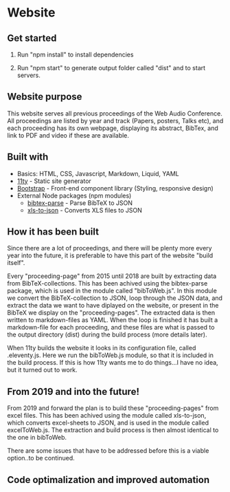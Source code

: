 # Website

## Get started

1. Run "npm install" to install dependencies

2. Run "npm start" to generate output folder called "dist" and to start servers.

## Website purpose

This website serves all previous proceedings of the Web Audio Conference. All proceedings are listed by year and track (Papers, posters, Talks etc), and each proceeding has its own webpage, displaying its abstract, BibTex, and link to PDF and video if these are available.

## Built with

- Basics: HTML, CSS, Javascript, Markdown, Liquid, YAML
- [11ty](https://www.11ty.io/) - Static site generator
- [Bootstrap](https://getbootstrap.com/) - Front-end component library (Styling, responsive design)
- External Node packages (npm modules)
  - [bibtex-parse](https://www.npmjs.com/package/bibtex-parse) - Parse BibTeX to JSON
  - [xls-to-json](https://www.npmjs.com/package/xls-to-json) - Converts XLS files to JSON

## How it has been built

Since there are a lot of proceedings, and there will be plenty more every year into the future, it is preferable to have this part of the website "build itself".

Every "proceeding-page" from 2015 until 2018 are built by extracting data from BibTeX-collections. This has been achived using the bibtex-parse package, which is used in the module called "bibToWeb.js". In this module we convert the BibTeX-collection to JSON, loop through the JSON data, and extract the data we want to have diplayed on the website, or present in the BibTeX we display on the "proceeding-pages". The extracted data is then written to markdown-files as YAML. When the loop is finished it has built a markdown-file for each proceeding, and these files are what is passed to the output directory (dist) during the build process (more details later).

When 11ty builds the website it looks in its configuration file, called .eleventy.js. Here we run the bibToWeb.js module, so that it is included in the build process. If this is how 11ty wants me to do things...I have no idea, but it turned out to work.

## From 2019 and into the future!

From 2019 and forward the plan is to build these "proceeding-pages" from excel files. This has been achived using the module called xls-to-json, which converts excel-sheets to JSON, and is used in the module called excelToWeb.js. The extraction and build process is then almost identical to the one in bibToWeb.

There are some issues that have to be addressed before this is a viable option..to be continued.

## Code optimalization and improved automation
